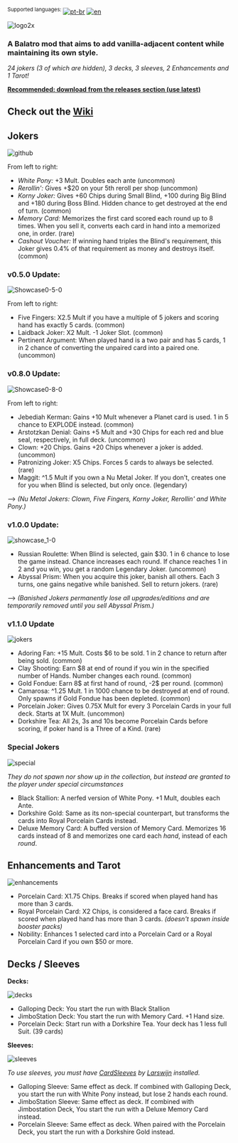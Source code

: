 <sup>Supported languages:</sup> [![pt-br](https://img.shields.io/badge/lang-pt--br-green.svg)](https://github.com/pinkmaggit-hub/Buffoonery/blob/main/README.pt-br.md) [![en](https://img.shields.io/badge/lang-en-red.svg)](https://github.com/pinkmaggit-hub/Buffoonery/blob/main/README.md)

![logo2x](https://github.com/user-attachments/assets/5951da16-f6e7-45a4-ab87-a13ffbf16dfa)

### A Balatro mod that aims to add vanilla-adjacent content while maintaining its own style.

*24 jokers (3 of which are hidden), 3 decks, 3 sleeves, 2 Enhancements and 1 Tarot!*

**<ins>Recommended: download from the [releases](https://github.com/pinkmaggit-hub/Buffoonery/releases) section (use latest)</ins>**

## Check out the [Wiki](https://balatromods.miraheze.org/wiki/Buffoonery/Jokers)

## Jokers
![github](https://github.com/user-attachments/assets/67bee398-1f8c-4da1-a6f1-d4aef7bcf9bc)

From left to right:
+ *White Pony:* +3 Mult. Doubles each ante (uncommon)
+ *Rerollin':* Gives +$20 on your 5th reroll per shop (uncommon)
+ *Korny Joker:* Gives +60 Chips during Small Blind, +100 during Big Blind and +180 during Boss Blind. Hidden chance to get destroyed at the end of turn. (common)
+ *Memory Card:* Memorizes the first card scored each round up to 8 times. When you sell it, converts each card in hand into a memorized one, in order. (rare)
+ *Cashout Voucher:* If winning hand triples the Blind's requirement, this Joker gives 0.4% of that requirement as money and destroys itself. (common)

### v0.5.0 Update:
![Showcase0-5-0](https://github.com/user-attachments/assets/882db092-dc55-42da-99bb-328a11af2d1c)


From left to right:
+ Five Fingers: X2.5 Mult if you have a multiple of 5 jokers and scoring hand has exactly 5 cards. (common)
+ Laidback Joker: X2 Mult. -1 Joker Slot. (common)
+ Pertinent Argument: When played hand is a two pair and has 5 cards, 1 in 2 chance of converting the unpaired card into a paired one. (uncommon)

### v0.8.0 Update:
![Showcase0-8-0](https://github.com/user-attachments/assets/f0e21d73-22d0-45db-bf3a-b1cb2f3a079b)

From left to right:
+ Jebediah Kerman: Gains +10 Mult whenever a Planet card is used. 1 in 5 chance to EXPLODE instead. (common)
+ Arstotzkan Denial: Gains +5 Mult and +30 Chips for each red and blue seal, respectively, in full deck. (uncommon)
+ Clown: +20 Chips. Gains +20 Chips whenever a joker is added. (uncommon)
+ Patronizing Joker: X5 Chips. Forces 5 cards to always be selected. (rare)
+ Maggit: ^1.5 Mult if you own a  Nu Metal Joker. If you don't, creates one for you when Blind is selected, but only once. (legendary)

--> *(Nu Metal Jokers: Clown, Five Fingers, Korny Joker, Rerollin' and White Pony.)*

### v1.0.0 Update:
![showcase_1-0](https://github.com/user-attachments/assets/9f853dbc-0d86-4852-96b2-85ece1c6c82a)

+ Russian Roulette: When Blind is selected, gain $30. 1 in 6 chance to lose the game instead. Chance increases each round. If chance reaches 1 in 2 and you win, you get a random Legendary Joker. (uncommon)
+ Abyssal Prism: When you acquire this joker, banish all others. Each 3 turns, one gains negative while banished. Sell to return jokers. (rare)

--> *(Banished Jokers permanently lose all upgrades/editions and are temporarily removed until you sell Abyssal Prism.)*
### v1.1.0 Update
![jokers](https://github.com/user-attachments/assets/8f1f9b66-8d9a-4592-a150-55560acebcd2)

+ Adoring Fan: +15 Mult. Costs $6 to be sold. 1 in 2 chance to return after being sold. (common)
+ Clay Shooting: Earn $8 at end of round if you win in the specified number of Hands. Number changes each round. (common)
+ Gold Fondue: Earn 8$ at first hand of round, -2$ per round. (common)
+ Camarosa: ^1.25 Mult. 1 in 1000 chance to be destroyed at end of round. Only spawns if Gold Fondue has been depleted. (common)
+ Porcelain Joker: Gives 0.75X Mult for every 3 Porcelain Cards in your full deck. Starts at 1X Mult. (uncommon)
+ Dorkshire Tea: All 2s, 3s and 10s become Porcelain Cards before scoring, if poker hand is a Three of a Kind. (rare)

### Special Jokers
![special](https://github.com/user-attachments/assets/b016f53f-9cb3-4d80-aad9-7e5749d561ca)

*They do not spawn nor show up in the collection, but instead are granted to the player under special circumstances*
+ Black Stallion: A nerfed version of White Pony. +1 Mult, doubles each Ante.
+ Dorkshire Gold: Same as its non-special counterpart, but transforms the cards into Royal Porcelain Cards instead.
+ Deluxe Memory Card: A buffed version of Memory Card. Memorizes 16 cards instead of 8 and memorizes one card each *hand*, instead of each *round*.

## Enhancements and Tarot
![enhancements](https://github.com/user-attachments/assets/3a8882d8-08ca-4eb0-bb65-acb1e1a6042d)

+ Porcelain Card: X1.75 Chips. Breaks if scored when played hand has more than 3 cards.
+ Royal Porcelain Card: X2 Chips, is considered a face card. Breaks if scored when played hand has more than 3 cards. *(doesn't spawn inside booster packs)*
+ Nobility: Enhances 1 selected card into a Porcelain Card or a Royal Porcelain Card if you own $50 or more.

## Decks / Sleeves
**Decks:**

![decks](https://github.com/user-attachments/assets/70efe379-3357-4bf5-892c-2d3bd835e0ec)

+ Galloping Deck: You start the run with Black Stallion
+ JimboStation Deck: You start the run with Memory Card. +1 Hand size.
+ Porcelain Deck: Start run with a Dorkshire Tea. Your deck has 1 less full Suit. (39 cards)

**Sleeves:**

![sleeves](https://github.com/user-attachments/assets/850b9fe1-ac5f-4993-b790-8c17be7954d9)

*To use sleeves, you must have [CardSleeves](https://github.com/larswijn/CardSleeves) by [Larswijn](https://github.com/larswijn) installed.*
+ Galloping Sleeve: Same effect as deck. If combined with Galloping Deck, you start the run with White Pony instead, but lose 2 hands each round.
+ JimboStation Sleeve: Same effect as deck. If combined with Jimbostation Deck, You start the run with a Deluxe Memory Card instead.
+ Porcelain Sleeve: Same effect as deck. When paired with the Porcelain Deck, you start the run with a Dorkshire Gold instead.
